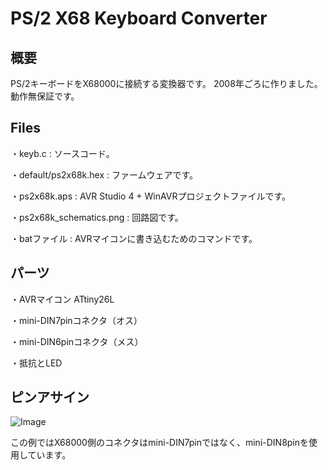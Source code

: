 # PS/2 X68 Keyboard Converter
## 概要
PS/2キーボードをX68000に接続する変換器です。
2008年ごろに作りました。動作無保証です。

## Files
・keyb.c : ソースコード。

・default/ps2x68k.hex : ファームウェアです。

・ps2x68k.aps : AVR Studio 4 + WinAVRプロジェクトファイルです。

・ps2x68k_schematics.png : 回路図です。

・batファイル : AVRマイコンに書き込むためのコマンドです。

## パーツ
・AVRマイコン ATtiny26L

・mini-DIN7pinコネクタ（オス）

・mini-DIN6pinコネクタ（メス）

・抵抗とLED

## ピンアサイン
![Image](https://github.com/user-attachments/assets/18d37756-170f-4d2e-a72b-399d8f2d6552)

この例ではX68000側のコネクタはmini-DIN7pinではなく、mini-DIN8pinを使用しています。

